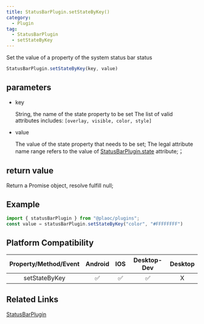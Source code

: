 ```yaml
---
title: StatusBarPlugin.setStateByKey()
category:
  - Plugin
tag:
  - StatusBarPlugin
  - setStateByKey 
---
```


Set the value of a property of the system status bar status

```js
StatusBarPlugin.setStateByKey(key, value)
```

## parameters

  - key

    String, the name of the state property to be set
    The list of valid attributes includes: `[overlay, visible, color, style]`

  - value

    The value of the state property that needs to be set;
    The legal attribute name range refers to the value of [StatusBarPlugin.state](./index.md) attribute;；

## return value

  Return a Promise object, resolve fulfill null;

## Example
```js
import { statusBarPlugin } from "@plaoc/plugins";
const value = statusBarPlugin.setStateByKey("color", "#FFFFFFFF")
```


## Platform Compatibility

| Property/Method/Event| Android | IOS | Desktop-Dev | Desktop |
|:--------------------:|:-------:|:---:|:-----------:|:-------:|
| setStateByKey        | ✅      | ✅  | ✅          | X       |

## Related Links

[StatusBarPlugin](./index.md)


